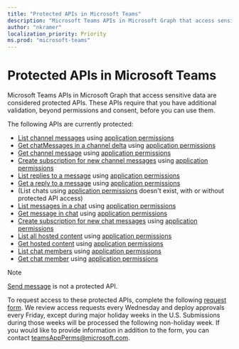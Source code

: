 ```yaml
---
title: "Protected APIs in Microsoft Teams"
description: "Microsoft Teams APIs in Microsoft Graph that access sensitive data are considered protected APIs."
author: "nkramer"
localization_priority: Priority
ms.prod: "microsoft-teams"
---
```


# Protected APIs in Microsoft Teams

Microsoft Teams APIs in Microsoft Graph that access sensitive data are considered protected APIs. 
These APIs require that you have additional validation, beyond permissions and consent, before you can use them.

The following APIs are currently protected:
* [List channel messages](/graph/api/channel-list-messages?view=graph-rest-beta) using [application permissions](auth/auth-concepts#microsoft-graph-permissions)
* [Get chatMessages in a channel delta](/graph/api/chatmessage-delta?view=graph-rest-beta) using [application permissions](auth/auth-concepts#microsoft-graph-permissions)
* [Get channel message](/graph/api/channel-get-message?view=graph-rest-beta) using [application permissions](auth/auth-concepts#microsoft-graph-permissions)
* [Create subscription for new channel messages](/graph/api/subscription-post-subscriptions?view=graph-rest-beta) using [application permissions](auth/auth-concepts#microsoft-graph-permissions)
* [List replies to a message](/graph/api/channel-list-messagereplies?view=graph-rest-beta) using [application permissions](auth/auth-concepts#microsoft-graph-permissions)
* [Get a reply to a message](/graph/api/channel-get-messagereply?view=graph-rest-beta) using [application permissions](auth/auth-concepts#microsoft-graph-permissions)
* (List chats using [application permissions](auth/auth-concepts#microsoft-graph-permissions) doesn't exist, with or without protected API access)
* [List messages in a chat](/graph/api/chatmessage-list?view=graph-rest-beta) using [application permissions](auth/auth-concepts#microsoft-graph-permissions)
* [Get message in chat](/graph/api/chatmessage-get?view=graph-rest-beta) using [application permissions](auth/auth-concepts#microsoft-graph-permissions)
* [Create subscription for new chat messages](/graph/api/subscription-post-subscriptions?view=graph-rest-beta) using [application permissions](auth/auth-concepts#microsoft-graph-permissions)
* [List all hosted content](/graph/api/chatmessage-list-chatmessagehostedcontents?view=graph-rest-beta) using [application permissions](auth/auth-concepts#microsoft-graph-permissions)
* [Get hosted content](/graph/api/chatmessagehostedcontent-get?view=graph-rest-beta) using [application permissions](auth/auth-concepts#microsoft-graph-permissions)
* [List chat members](/graph/api/conversationmember-list?view=graph-rest-beta)  using [application permissions](auth/auth-concepts#microsoft-graph-permissions)
* [Get chat member](/graph/api/conversationmember-get?view=graph-rest-beta)  using [application permissions](auth/auth-concepts#microsoft-graph-permissions)

>[!NOTE]
>[Send message](/graph/api/channel-post-messages?view=graph-rest-beta) is not a protected API.

To request access to these protected APIs, complete the following [request form](https://aka.ms/teamsgraph/requestaccess). 
We review access requests every Wednesday and deploy approvals every Friday, 
except during major holiday weeks in the U.S.
Submissions during those weeks will be processed the following non-holiday week.
If you would like to provide information in addition to the form, you can contact [teamsAppPerms@microsoft.com](mailto:teamsAppPerms@microsoft.com).
